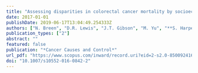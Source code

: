 ```yaml
---
title: "Assessing disparities in colorectal cancer mortality by socioeconomic status using new tools: health disparities calculator and socioeconomic quintiles"
date: 2017-01-01
publishDate: 2019-06-17T13:04:49.254333Z
authors: ["N. Breen", "D.R. Lewis", "J.T. Gibson", "M. Yu", "**S. Harper**"]
publication_types: ["2"]
abstract: ""
featured: false
publication: "*Cancer Causes and Control*"
url_pdf: "https://www.scopus.com/inward/record.uri?eid=2-s2.0-85009241624&doi=10.1007%2fs10552-016-0842-2&partnerID=40&md5=006b375e9490f6eec368f837bbcac5fa"
doi: "10.1007/s10552-016-0842-2"
---
```


